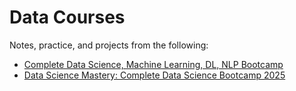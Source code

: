# Data Courses 

Notes, practice, and projects from the following: 
* [Complete Data Science, Machine Learning, DL, NLP Bootcamp](https://www.udemy.com/course/complete-machine-learning-nlp-bootcamp-mlops-deployment)
* [Data Science Mastery: Complete Data Science Bootcamp 2025](https://www.udemy.com/course/data-science-mastery-complete-data-science-bootcamp-2025)